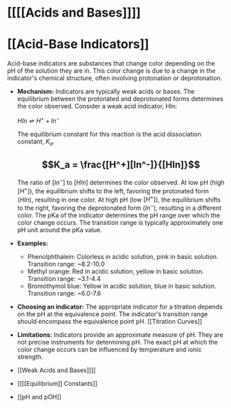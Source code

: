# [[[[Acids and Bases]]]]
# [[Acid-Base Indicators]]

Acid-base indicators are substances that change color depending on the pH of the solution they are in.  This color change is due to a change in the indicator's chemical structure, often involving protonation or deprotonation.

* **Mechanism:**  Indicators are typically weak acids or bases.  The equilibrium between the protonated and deprotonated forms determines the color observed.  Consider a weak acid indicator, HIn:

  $HIn \rightleftharpoons H^+ + In^-$

  The equilibrium constant for this reaction is the acid dissociation constant, $K_a$.

  ## $$K_a = \frac{[H^+][In^-]}{[HIn]}$$

  The ratio of $[In^-]$ to $[HIn]$ determines the color observed.  At low pH (high $[H^+])$, the equilibrium shifts to the left, favoring the protonated form ($HIn$), resulting in one color. At high pH (low $[H^+])$, the equilibrium shifts to the right, favoring the deprotonated form ($In^-$), resulting in a different color. The pKa of the indicator determines the pH range over which the color change occurs.  The transition range is typically approximately one pH unit around the pKa value.


* **Examples:**

    * Phenolphthalein: Colorless in acidic solution, pink in basic solution.  Transition range: ~8.2-10.0
    * Methyl orange: Red in acidic solution, yellow in basic solution. Transition range: ~3.1-4.4
    * Bromothymol blue: Yellow in acidic solution, blue in basic solution. Transition range: ~6.0-7.6


* **Choosing an indicator:** The appropriate indicator for a titration depends on the pH at the equivalence point.  The indicator's transition range should encompass the equivalence point pH. [[Titration Curves]]


* **Limitations:** Indicators provide an approximate measure of pH. They are not precise instruments for determining pH.  The exact pH at which the color change occurs can be influenced by temperature and ionic strength.


* [[Weak Acids and Bases]]]]
* [[[[Equilibrium]] Constants]]
* [[pH and pOH]]

